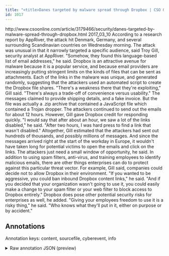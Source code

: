 ```yaml
---
title: "<title>Danes targeted by malware spread through Dropbox | CSO Online</title>"
id: 1017
---
```


<title>Danes targeted by malware spread through Dropbox | CSO Online</title>
<source> http://www.csoonline.com/article/3179466/security/danes-targeted-by-malware-spread-through-dropbox.html </source>
<date> 2017_03_10 </date>
<text>
According to a research report by AppRiver, the attack hit Denmark, Germany, and several surrounding Scandinavian countries on Wednesday morning.
The attack was unusual in that it narrowly targeted a specific audience, said Troy Gill, security analyst at AppRiver.
"Somehow, they found this language-based list of email addresses," he said.
Dropbox is an attractive avenue for malware because it is a popular service, and because email providers are increasingly putting stringent limits on the kinds of files that can be sent as attachments.
Each of the links in the malware was unique, and generated randomly, suggesting that the attackers used an automated script to create the Dropbox file shares.
"There's a weakness there that they're exploiting," Gill said.
"There's always a trade-off of convenience versus usability."
The messages claimed to provide shipping details, and a fake invoice.
But the file was actually a .zip archive that contained a JavaScript file which contained a Trojan dropper.
The attackers continued to send out the emails for about 12 hours.
However, Gill gave Dropbox credit for responding quickly.
"I would say that after about an hour, we saw a lot of the links disabled," he said.
"After two hours, I was hard press to find a link that wasn't disabled."
Altogether, Gill estimated that the attackers had sent out hundreds of thousands, and possibly millions of messages.
And since the messages arrived right at the start of the workday in Europe, it wouldn't have taken long for potential victims to open the emails and click on the links.
The attackers just need a small window of opportunity, he said.
In addition to using spam filters, anti-virus, and training employees to identify malicious emails, there are other things enterprises can do to protect against this particular threat vector.
For example, Gill said, companies could decide not to allow Dropbox in their environment.
"If you wanted to be aggressive, you could ban inbound Dropbox content links," he said.
"And if you decided that your organization wasn't going to use it, you could easily make a change to your spam filter or your web filter to block access to Dropbox entirely."
Dropbox does pose other potential security risks for enterprises as well, he added.
"Giving your employees freedom to use it is a risky thing," he said.
"Who knows what they'll put in it, either on purpose or by accident."
</text>



## Annotations

Annotation keys: content, sourcefile, cyberevent, info

<details>
<summary>Raw annotation JSON (preview)</summary>

```json
{
  "content": "According to a research report by AppRiver, the attack hit Denmark, Germany, and several surrounding Scandinavian countries on Wednesday morning. The attack was unusual in that it narrowly targeted a specific audience, said Troy Gill, security analyst at AppRiver. \"Somehow, they found this language-based list of email addresses,\" he said. Dropbox is an attractive avenue for malware because it is a popular service, and because email providers are increasingly putting stringent limits on the kinds of files that can be sent as attachments. Each of the links in the malware was unique, and generated randomly, suggesting that the attackers used an automated script to create the Dropbox file shares. \"There's a weakness there that they're exploiting,\" Gill said. \"There's always a trade-off of convenience versus usability.\" The messages claimed to provide shipping details, and a fake invoice. But the file was actually a .zip archive that contained a JavaScript file which contained a Trojan dropper. The attackers continued to send out the emails for about 12 hours. However, Gill gave Dropbox credit for responding quickly. \"I would say that after about an hour, we saw a lot of the links disabled,\" he said. \"After two hours, I was hard press to find a link that wasn't disabled.\" Altogether, Gill estimated that the attackers had sent out hundreds of thousands, and possibly millions of messages. And since the messages arrived right at the start of the workday in Europe, it wouldn't have taken long for potential victims to open the emails and click on the links. The attackers just need a small window of opportunity, he said. In addition to using spam filters, anti-virus, and training employees to identify malicious emails, there are other things enterprises can do to protect against this particular threat vector. For example, Gill said, companies could decide not to allow Dropbox in their environment. \"If you wanted to be aggressive, you could ban inbound Dropbox content links,\" he said. \"And if you decided that your organization wasn't going to use it, you could easily make a change to your spam filter or your web filter to block access to Dropbox entirely.\" Dropbox does pose other potential security risks for enterprises as well, he added. \"Giving your employees freedom to use it is a risky thing,\" he said. \"Who knows what they'll put in it, either on purpose or by accident.",
  "sourcefile": "1017.txt",
  "cyberevent": {
    "hopper": [
      {
        "index": 0,
        "relation": "Same",
        "events": [
          {
            "index": "E1",
            "type": "Attack",
            "realis": "Actual",
            "nugget": {
              "startOffset": 1032,
              "index": "T1",
              "endOffset": 1040,
              "text": "send out"
            },
            "argument": [
              {
                "index": "T2",
                "text": "The attackers",
                "endOffset": 1018,
                "role": {
                  "type": "Attacker"
                },
                "startOffset": 1005,
                "type": "Person"
              },
              {
                "index": "T3",
                "text": "the emails",
                "endOffset": 1051,
                "role": {
                  "type": "Tool"
                },
                "startOffset": 1041,
                "type": "File"
              },
              {
                "index": "T18",
                "text": "12 hours",
                "endOffset": 1070,
                "role": {
                  "type": "Time"
                },
                "startOffset": 1062,
                "type": "Time"
              }
            ],
            "subtype": "Phishing"
          },
          {
            "index": "E2",
            "type": "Attack",
            "realis": "Actual",
            "nugget": {
              "startOffset": 1334,
              "index": "T4",
              "endO
```
</details>
